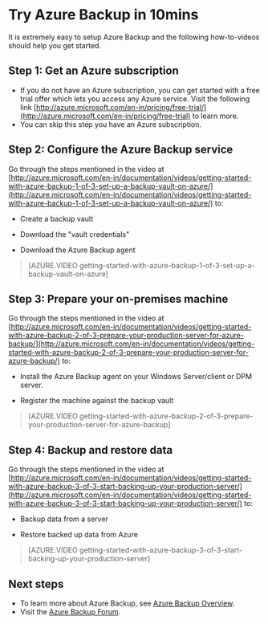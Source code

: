 <properties
   pageTitle="Azure Backup in 10mins"
   description="Get started with Azure Backup in 10mins"
   services="backup"
   documentationCenter=""
   authors="prvijay"
   manager="shreeshd"
   editor=""/>

<tags
   ms.service="backup"
   ms.workload="storage-backup-recovery"
	 ms.tgt_pltfrm="na"
	 ms.devlang="na"
	 ms.topic="get-started-article"
	 ms.date="03/26/2015"
	 ms.author="prvijay"/>

# Try Azure Backup in 10mins
It is extremely easy to setup Azure Backup and the following how-to-videos should help you get started.

## Step 1: Get an Azure subscription
+ If you do not have an Azure subscription, you can get started with a free trial offer which lets you access any Azure service. Visit the following link [http://azure.microsoft.com/en-in/pricing/free-trial/](http://azure.microsoft.com/en-in/pricing/free-trial) to learn more.
+ You can skip this step you have an Azure subscription.

## Step 2: Configure the Azure Backup service
Go through the steps mentioned in the video at  [http://azure.microsoft.com/en-in/documentation/videos/getting-started-with-azure-backup-1-of-3-set-up-a-backup-vault-on-azure/](http://azure.microsoft.com/en-in/documentation/videos/getting-started-with-azure-backup-1-of-3-set-up-a-backup-vault-on-azure/) to:

+	Create a backup vault

+	Download the "vault credentials"

+	Download the Azure Backup agent

> [AZURE.VIDEO getting-started-with-azure-backup-1-of-3-set-up-a-backup-vault-on-azure]

## Step 3: Prepare your on-premises machine
Go through the steps mentioned in the video at [http://azure.microsoft.com/en-in/documentation/videos/getting-started-with-azure-backup-2-of-3-prepare-your-production-server-for-azure-backup/](http://azure.microsoft.com/en-in/documentation/videos/getting-started-with-azure-backup-2-of-3-prepare-your-production-server-for-azure-backup/) to:

+ Install the Azure Backup agent on your Windows Server/client or DPM server.

+ Register the machine against the backup vault


> [AZURE.VIDEO getting-started-with-azure-backup-2-of-3-prepare-your-production-server-for-azure-backup]

## Step 4: Backup and restore data
Go through the steps mentioned in the video at [http://azure.microsoft.com/en-in/documentation/videos/getting-started-with-azure-backup-3-of-3-start-backing-up-your-production-server/](http://azure.microsoft.com/en-in/documentation/videos/getting-started-with-azure-backup-3-of-3-start-backing-up-your-production-server/) to:

+ Backup data from a server

+ Restore backed up data from Azure

> [AZURE.VIDEO getting-started-with-azure-backup-3-of-3-start-backing-up-your-production-server]

## Next steps
+ To learn more about Azure Backup, see [Azure Backup Overview](http://go.microsoft.com/fwlink/p/?LinkId=222425).
+ Visit the [Azure Backup Forum](http://go.microsoft.com/fwlink/p/?LinkId=290933).
 

<!---HONumber=62-->